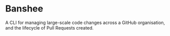 # Banshee

A CLI for managing large-scale code changes across a GitHub organisation, and the lifecycle of Pull Requests created.
